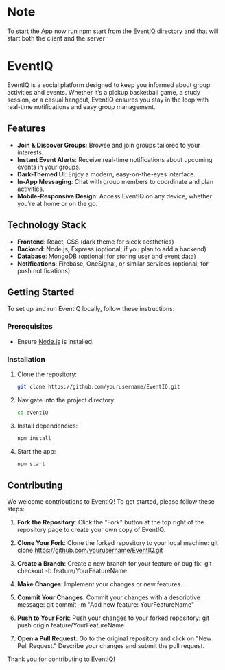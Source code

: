 # Note
To start the App now run npm start from the EventIQ directory and that will start both the client and the server

# EventIQ

EventIQ is a social platform designed to keep you informed about group activities and events. Whether it’s a pickup basketball game, a study session, or a casual hangout, EventIQ ensures you stay in the loop with real-time notifications and easy group management.

## Features

- **Join & Discover Groups**: Browse and join groups tailored to your interests.
- **Instant Event Alerts**: Receive real-time notifications about upcoming events in your groups.
- **Dark-Themed UI**: Enjoy a modern, easy-on-the-eyes interface.
- **In-App Messaging**: Chat with group members to coordinate and plan activities.
- **Mobile-Responsive Design**: Access EventIQ on any device, whether you’re at home or on the go.

## Technology Stack

- **Frontend**: React, CSS (dark theme for sleek aesthetics)
- **Backend**: Node.js, Express (optional; if you plan to add a backend)
- **Database**: MongoDB (optional; for storing user and event data)
- **Notifications**: Firebase, OneSignal, or similar services (optional; for push notifications)

## Getting Started

To set up and run EventIQ locally, follow these instructions:

### Prerequisites

- Ensure [Node.js](https://nodejs.org/) is installed.

### Installation

1. Clone the repository:
   ```bash
   git clone https://github.com/yourusername/EventIQ.git
2. Navigate into the project directory:
    ```bash
    cd eventIQ
3. Install dependencies:
    ```bash
    npm install
4. Start the app:
    ```bash
    npm start

## Contributing

We welcome contributions to EventIQ! To get started, please follow these steps:

1. **Fork the Repository**: Click the "Fork" button at the top right of the repository page to create your own copy of EventIQ.
   
2. **Clone Your Fork**: Clone the forked repository to your local machine:
   git clone https://github.com/yourusername/EventIQ.git
   
3. **Create a Branch**: Create a new branch for your feature or bug fix:
   git checkout -b feature/YourFeatureName

4. **Make Changes**: Implement your changes or new features.

5. **Commit Your Changes**: Commit your changes with a descriptive message:
   git commit -m "Add new feature: YourFeatureName"

6. **Push to Your Fork**: Push your changes to your forked repository:
   git push origin feature/YourFeatureName

7. **Open a Pull Request**: Go to the original repository and click on "New Pull Request." Describe your changes and submit the pull request.

Thank you for contributing to EventIQ!


